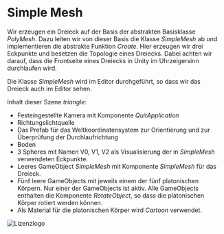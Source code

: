 #  Simple Mesh
Wir erzeugen ein Dreieck auf der Basis der abstrakten Basisklasse *PolyMesh*. 
Dazu leiten wir von dieser Basis die Klasse *SimpleMesh* ab und implementieren
die abstrakte Funktion *Create*. Hier erzeugen wir drei Eckpunkte und besetzen die Topologie
eines Dreiecks. Dabei achten wir darauf, dass die Frontseite eines Dreiecks in Unity
im Uhrzeigersinn durchlaufen wird.

Die Klasse *SimpleMesh* wird im Editor durchgeführt, so dass wir das Dreieck auch im Editor sehen.

Inhalt dieser Szene *triangle*:

- Festeingestellte Kamera mit Komponente *QuitApplication*
- Richtungslichtquelle
- Das Prefab für das Weltkoordinatensystem zur Orientierung und zur Überprüfung der Durchlaufrichtung
- Boden
- 3 Spheres mit Namen V0, V1, V2 als Visualisierung der in *SimpleMesh* verwendeten Eckpunkte.
- Leeres GameObject *SimpleMesh* mit Komponente *SimpleMesh* für das Dreieck. 
- Fünf leere GameObjects mit jeweils einem der fünf platonischen Körpern. Nur einer der
GameObjects ist aktiv. Alle GameObjects enthalten die Komponente *RotateObject*, so dass
die platonischen Körper rotiert werden können. 
- Als Material für die platonischen Körper wird *Cartoon* verwendet.

![Lizenzlogo](https://licensebuttons.net/l/by-nc-sa/3.0/de/88x31.png)

